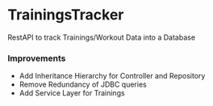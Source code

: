 # TrainingsTracker
RestAPI to track Trainings/Workout Data into a Database

### Improvements
- Add Inheritance Hierarchy for Controller and Repository
- Remove Redundancy of JDBC queries
- Add Service Layer for Trainings
